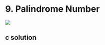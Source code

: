 # 9. Palindrome Number
<img src="https://github.com/vampire1996/LeetCode/blob/master/Problems/1-100/9.PalindromeNumber/problem.png "/>

## c solution
```c

```
